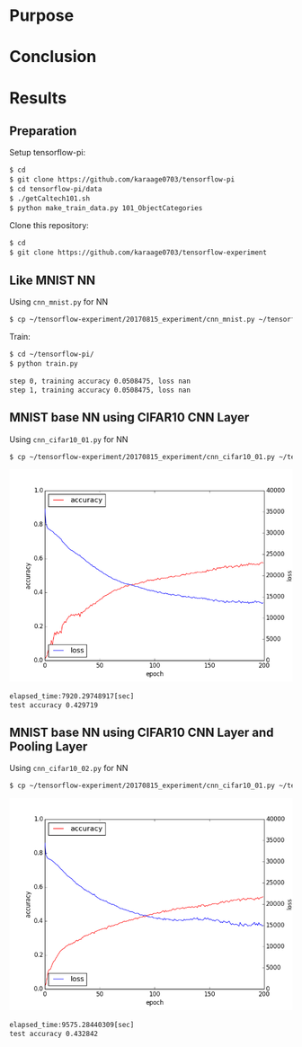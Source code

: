# Purpose


# Conclusion

# Results

## Preparation
Setup tensorflow-pi:
```sh
$ cd
$ git clone https://github.com/karaage0703/tensorflow-pi
$ cd tensorflow-pi/data
$ ./getCaltech101.sh 
$ python make_train_data.py 101_ObjectCategories
```

Clone this repository:
```sh
$ cd
$ git clone https://github.com/karaage0703/tensorflow-experiment
```

## Like MNIST NN
Using `cnn_mnist.py` for NN
```sh
$ cp ~/tensorflow-experiment/20170815_experiment/cnn_mnist.py ~/tensorflow-pi/cnn.py
```

Train:
```sh
$ cd ~/tensorflow-pi/
$ python train.py
```


```
step 0, training accuracy 0.0508475, loss nan
step 1, training accuracy 0.0508475, loss nan
```


## MNIST base NN using CIFAR10 CNN Layer
Using `cnn_cifar10_01.py` for NN
```sh
$ cp ~/tensorflow-experiment/20170815_experiment/cnn_cifar10_01.py ~/tensorflow-pi/cnn.py
```

![graph](./cifar10_01.png)

```
elapsed_time:7920.29748917[sec]
test accuracy 0.429719
```



## MNIST base NN using CIFAR10 CNN Layer and Pooling Layer
Using `cnn_cifar10_02.py` for NN
```sh
$ cp ~/tensorflow-experiment/20170815_experiment/cnn_cifar10_01.py ~/tensorflow-pi/cnn.py
```

![graph](./cifar10_02.png)

```
elapsed_time:9575.28440309[sec]
test accuracy 0.432842
```

